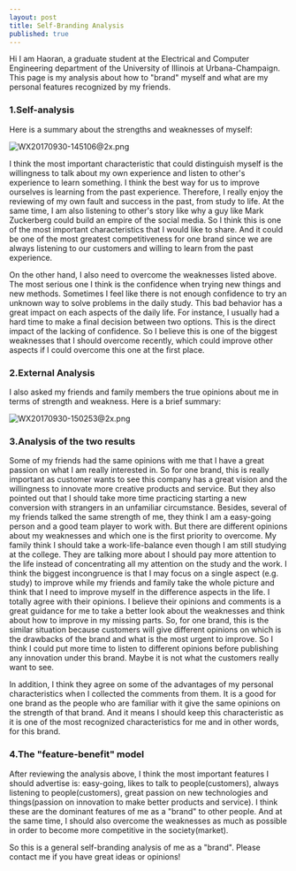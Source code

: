 ```yaml
---
layout: post
title: Self-Branding Analysis
published: true
---
```



Hi I am Haoran, a graduate student at the Electrical and Computer Engineering department of the University of Illinois at Urbana-Champaign. This page is my analysis about how to "brand" myself and what are my personal features recognized by my friends. 

### 1.Self-analysis
Here is a summary about the strengths and weaknesses of myself:

![WX20170930-145106@2x.png]({{site.baseurl}}/images/WX20170930-145106@2x.png)


I think the most important characteristic that could distinguish myself is the willingness to talk about my own experience and listen to other's experience to learn something.  I think the best way for us to improve ourselves is learning from the past experience. Therefore, I really enjoy the reviewing of my own fault and success in the past, from study to life. At the same time, I am also listening to other's story like why a guy like Mark Zuckerberg could build an empire of the social media. So I think this is one of the most important characteristics that I would like to share. And it could be one of the most greatest competitiveness for one brand since we are always listening to our customers and willing to learn from the past experience.

On the other hand, I also need to overcome the weaknesses listed above. The most serious one I think is the confidence when trying new things and new methods. Sometimes I feel like there is not enough confidence to try an unknown way to solve problems in the daily study. This bad behavior has a great impact on each aspects of the daily life. For instance, I usually had a hard time to make a final decision between two options. This is the direct impact of the lacking of confidence. So I believe this is one of the biggest weaknesses that I should overcome recently, which could improve other aspects if I could overcome this one at the first place.

### 2.External Analysis
I also asked my friends and family members the true opinions about me in terms of strength and weakness. Here is a brief summary:

![WX20170930-150253@2x.png]({{site.baseurl}}/images/WX20170930-150253@2x.png)

 
### 3.Analysis of the two results
Some of my friends had the same opinions with me that I have a great passion on what I am really interested in. So for one brand, this is really important as customer wants to see this company has a great vision and the willingness to innovate more creative products and service. But they also pointed out that I should take more time practicing starting a new conversion with strangers in an unfamiliar circumstance. Besides, several of my friends talked the same strength of me, they think I am a easy-going person and a good team player to work with. But there are different opinions about my weaknesses and which one is the first priority to overcome. My family think I should take a work-life-balance even though I am still studying at the college. They are talking more about I should pay more attention to the life instead of concentrating all my attention on the study and the work. I think the biggest incongruence is that I may focus on a single aspect (e.g. study) to improve while my friends and family take the whole picture and think that I need to improve myself in the difference aspects in the life. I totally agree with their opinions. I believe their opinions and comments is a great guidance for me to take a better look about the weaknesses and think about how to improve in my missing parts. So, for one brand, this is the similar situation because customers will give different opinions on which is the drawbacks of the brand and what is the most urgent to improve. So I think I could put more time to listen to different opinions before publishing any innovation under this brand. Maybe it is not what the customers really want to see.

In addition, I think they agree on some of the advantages of my personal characteristics when I collected the comments from them. It is a good for one brand as the people who are familiar with it give the same opinions on the strength of that brand. And it means I should keep this characteristic as it is one of the most recognized characteristics for me and in other words, for this brand.

### 4.The "feature-benefit" model
After reviewing the analysis above, I think the most important features I should advertise is: easy-going, likes to talk to people(customers), always listening to people(customers), great passion on new technologies and things(passion on innovation to make better products and service). I think these are the dominant features of me as a "brand" to other people. And at the same time, I should also overcome the weaknesses as much as possible in order to become more competitive in the society(market). 

So this is a general self-branding analysis of me as a "brand". Please contact me if you have great ideas or opinions!

